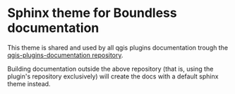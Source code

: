 Sphinx theme for Boundless documentation
========================================

This theme is shared and used by all qgis plugins documentation trough the [qgis-plugins-documentation repository](https://github.com/boundlessgeo/qgis-plugins-documentation).

Building documentation outside the above repository (that is, using the plugin's repository exclusively) will create the docs with a default sphinx theme instead.

